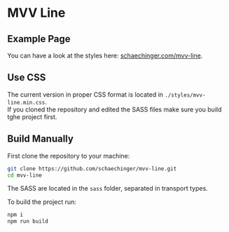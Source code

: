 # MVV Line

## Example Page

You can have a look at the styles here: [schaechinger.com/mvv-line](https://www.schaechinger.com/mvv-line).


## Use CSS

The current version in proper CSS format is located in `./styles/mvv-line.min.css`. \
If you cloned the repository and edited the SASS files make sure you build tghe project first.


## Build Manually

First clone the repository to your machine:

```sh
git clone https://github.com/schaechinger/mvv-line.git
cd mvv-line
```

The SASS are located in the `sass` folder, separated in transport types.

To build the project run:

```sh
npm i
npm run build
```
